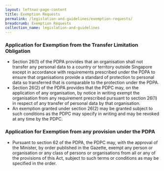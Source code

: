 ```yaml
---
layout: leftnav-page-content
title: Exemption Requests
permalink: /legislation-and-guidelines/exemption-requests/
breadcrumb: Exemption Requests
collection_name: legislation-and-guidelines
---
```


### **Application for Exemption from the Transfer Limitation Obligation**

* Section 26(1) of the PDPA provides that an organisation shall not transfer any personal data to a country or territory outside Singapore except in accordance with requirements prescribed under the PDPA to ensure that organisations provide a standard of protection to personal data so transferred that is comparable to the protection under the PDPA.
* Section 26(2) of the PDPA provides that the PDPC may, on the application of any organisation, by notice in writing exempt the organisation from any requirement prescribed pursuant to section 26(1) in respect of any transfer of personal data by that organisation.
* An exemption granted under section 26(2) may be granted subject to such conditions as the PDPC may specify in writing and may be revoked at any time by the PDPC.

### **Application for Exemption from any provision under the PDPA**

* Pursuant to section 62 of the PDPA, the PDPC may, with the approval of the Minister, by order published in the Gazette, exempt any person or organisation or any class of persons or organisations from all or any of the provisions of this Act, subject to such terms or conditions as may be specified in the order.
